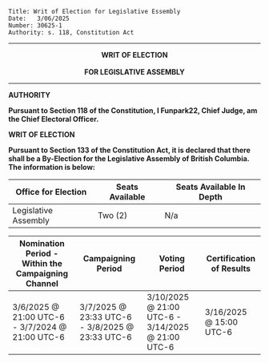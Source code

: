

	Title: Writ of Election for Legislative Essembly
	Date:	3/06/2025
	Number:	30625-1
	Authority: s. 118, Constitution Act

------

<p align="center"><b>
			    	WRIT OF ELECTION
<br><br>		FOR LEGISLATIVE ASSEMBLY

------

**AUTHORITY**

Pursuant to Section 118 of the Constitution, I Funpark22, Chief Judge, am the Chief Electoral Officer. 

**WRIT OF ELECTION**

Pursuant to Section 133 of the Constitution Act, it is declared that there shall be a By-Election for the Legislative Assembly of British Columbia. The information is below:

| Office for Election | Seats Available      |                                             Seats Available In Depth                                                           |
| ------------------- | ---------------------|------------------------------------------------------------------------------------------------------------------------------- |
| Legislative Assembly|    Two   (2)         | N/a                                                                                                                            | 

| Nomination Period - Within the Campaigning Channel   |  Campaigning Period                                 | Voting Period                                       | Certification of Results |
| ---------------------------------------------------- | --------------------------------------------------- | --------------------------------------------------- | ------------------------ |
| 3/6/2025 @ 21:00 UTC-6 - 3/7/2024 @ 21:00 UTC-6      | 3/7/2025 @ 23:33 UTC-6 - 3/8/2025 @ 23:33 UTC-6     | 3/10/2025 @ 21:00 UTC-6 - 3/14/2025 @ 21:00 UTC-6   | 3/16/2025 @ 15:00 UTC-6  |
